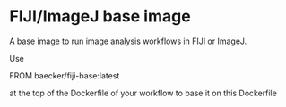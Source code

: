 # FIJI/ImageJ base image

A base image to run image analysis workflows in FIJI or ImageJ.

Use 
 
 FROM baecker/fiji-base:latest
 
 at the top of the Dockerfile of your workflow to base it on this Dockerfile
 
 	

